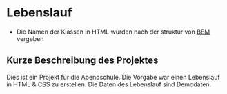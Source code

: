 # Lebenslauf

- Die Namen der Klassen in HTML wurden nach der struktur von [BEM](https://getbem.com/) vergeben 



## Kurze Beschreibung des Projektes
Dies ist ein Projekt für die Abendschule. Die Vorgabe war einen Lebenslauf in HTML & CSS zu erstellen. Die Daten des Lebenslauf sind Demodaten. 


